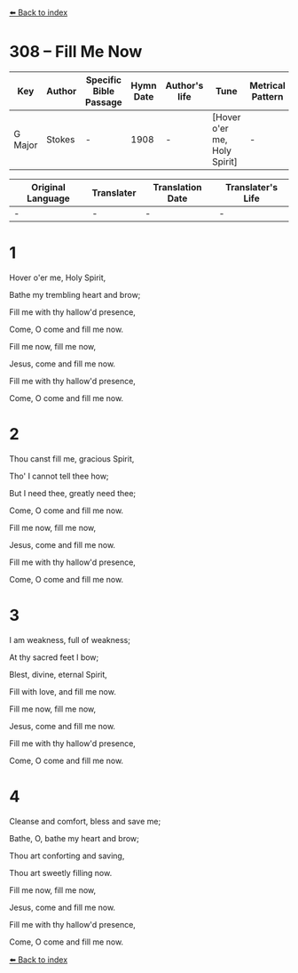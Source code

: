 [⬅️ Back to index](../README.md)

# 308 – Fill Me Now

Key | Author   | Specific Bible Passage     |Hymn Date |Author's life |Tune |Metrical Pattern   |Composer/Source
-- | --------- | ---------------------------|----------|--------------|-----|-------------------|-------------  
G Major |Stokes |- |1908 |- |[Hover o'er me, Holy Spirit] |- |Jno. R. Sweney

Original Language | Translater | Translation Date   | Translater's Life  
----------------- | --------- | --------------------|-------------     
\- |- |- |-




# 1

Hover o'er me, Holy Spirit,

Bathe my trembling heart and brow;

Fill me with thy hallow'd presence,

Come, O come and fill me now.

Fill me now, fill me now,

Jesus, come and fill me now.

Fill me with thy hallow'd presence,

Come, O come and fill me now.



# 2

Thou canst fill me, gracious Spirit,

Tho' I cannot tell thee how;

But I need thee, greatly need thee;

Come, O come and fill me now.

Fill me now, fill me now,

Jesus, come and fill me now.

Fill me with thy hallow'd presence,

Come, O come and fill me now.



# 3

I am weakness, full of weakness;

At thy sacred feet I bow;

Blest, divine, eternal Spirit,

Fill with love, and fill me now.

Fill me now, fill me now,

Jesus, come and fill me now.

Fill me with thy hallow'd presence,

Come, O come and fill me now.



# 4

Cleanse and comfort, bless and save me;

Bathe, O, bathe my heart and brow;

Thou art conforting and saving,

Thou art sweetly filling now.

Fill me now, fill me now,

Jesus, come and fill me now.

Fill me with thy hallow'd presence,

Come, O come and fill me now.

[⬅️ Back to index](../README.md)
